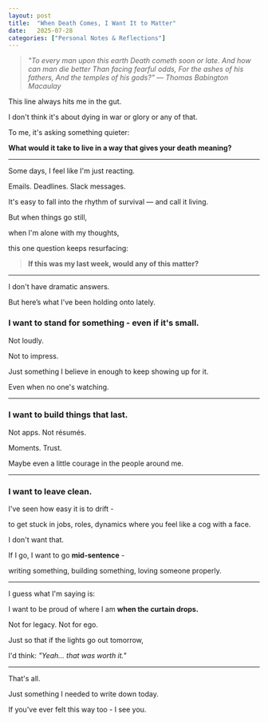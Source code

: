 ```yaml
---
layout: post
title:  "When Death Comes, I Want It to Matter"
date:   2025-07-28
categories: ["Personal Notes & Reflections"]
---
```


> *"To every man upon this earth
> Death cometh soon or late.
> And how can man die better
> Than facing fearful odds,
> For the ashes of his fathers,
> And the temples of his gods?"*
> — *Thomas Babington Macaulay*

This line always hits me in the gut.

I don't think it's about dying in war or glory or any of that.

To me, it's asking something quieter:

**What would it take to live in a way that gives your death meaning?**

---

Some days, I feel like I'm just reacting.

Emails. Deadlines. Slack messages.

It's easy to fall into the rhythm of survival — and call it living.

But when things go still,

when I'm alone with my thoughts,

this one question keeps resurfacing:

> **If this was my last week, would any of this matter?**

---

I don't have dramatic answers.

But here’s what I've been holding onto lately.

### I want to stand for something - even if it's small.

Not loudly.

Not to impress.

Just something I believe in enough to keep showing up for it.

Even when no one's watching.

---

### I want to build things that last.

Not apps. Not résumés.

Moments. Trust.

Maybe even a little courage in the people around me.

---

### I want to leave clean.

I've seen how easy it is to drift -

to get stuck in jobs, roles, dynamics where you feel like a cog with a face.

I don't want that.

If I go, I want to go **mid-sentence** -

writing something, building something, loving someone properly.

---

I guess what I'm saying is:

I want to be proud of where I am **when the curtain drops.**

Not for legacy. Not for ego.

Just so that if the lights go out tomorrow,

I'd think: *"Yeah... that was worth it."*

---

That's all.

Just something I needed to write down today.

If you've ever felt this way too - I see you.

